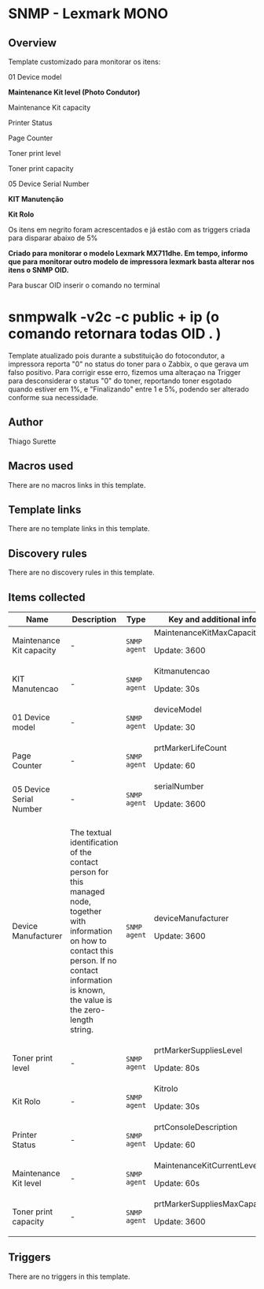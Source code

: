 # SNMP - Lexmark MONO

## Overview

Template customizado para monitorar os itens:


 


01 Device model


**Maintenance Kit level (Photo Condutor)**


Maintenance Kit capacity


Printer Status


Page Counter


Toner print level 


Toner print capacity


05 Device Serial Number


**KIT Manutenção**


**Kit Rolo**


 


Os itens em negrito foram acrescentados e já estão com as  triggers criada para disparar abaixo de 5%


 


**Criado para monitorar o modelo Lexmark MX711dhe. Em tempo, informo que para monitorar outro modelo de impressora lexmark basta alterar nos itens o SNMP OID.**


Para buscar OID inserir o comando no terminal 


# snmpwalk -v2c -c public + ip (o comando retornara todas OID . )


Template atualizado pois durante a substituição do fotocondutor, a impressora reporta "0" no status do toner para o Zabbix, o que gerava um falso positivo. Para corrigir esse erro, fizemos uma alteraçao na Trigger para desconsiderar o status "0" do toner, reportando toner esgotado quando estiver em 1%, e "Finalizando" entre 1 e 5%, podendo ser alterado conforme sua necessidade.



## Author

Thiago Surette

## Macros used

There are no macros links in this template.

## Template links

There are no template links in this template.

## Discovery rules

There are no discovery rules in this template.

## Items collected

|Name|Description|Type|Key and additional info|
|----|-----------|----|----|
|Maintenance Kit capacity|<p>-</p>|`SNMP agent`|MaintenanceKitMaxCapacity<p>Update: 3600</p>|
|KIT Manutencao|<p>-</p>|`SNMP agent`|Kitmanutencao<p>Update: 30s</p>|
|01 Device model|<p>-</p>|`SNMP agent`|deviceModel<p>Update: 30</p>|
|Page Counter|<p>-</p>|`SNMP agent`|prtMarkerLifeCount<p>Update: 60</p>|
|05 Device Serial Number|<p>-</p>|`SNMP agent`|serialNumber<p>Update: 3600</p>|
|Device Manufacturer|<p>The textual identification of the contact person for this managed node, together with information on how to contact this person. If no contact information is known, the value is the zero-length string.</p>|`SNMP agent`|deviceManufacturer<p>Update: 3600</p>|
|Toner print level|<p>-</p>|`SNMP agent`|prtMarkerSuppliesLevel<p>Update: 80s</p>|
|Kit Rolo|<p>-</p>|`SNMP agent`|Kitrolo<p>Update: 30s</p>|
|Printer Status|<p>-</p>|`SNMP agent`|prtConsoleDescription<p>Update: 60</p>|
|Maintenance Kit level|<p>-</p>|`SNMP agent`|MaintenanceKitCurrentLevel<p>Update: 60s</p>|
|Toner print capacity|<p>-</p>|`SNMP agent`|prtMarkerSuppliesMaxCapacity<p>Update: 3600</p>|
## Triggers

There are no triggers in this template.

